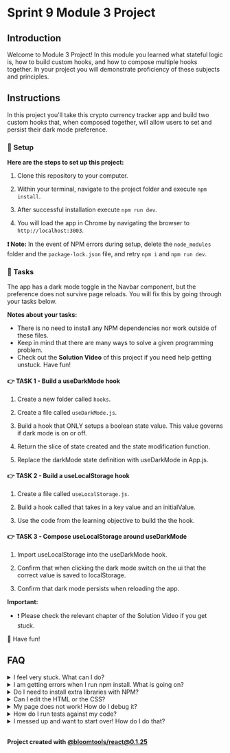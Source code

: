 # Sprint 9 Module 3 Project

## Introduction

Welcome to Module 3 Project! In this module you learned what stateful logic is, how to build custom hooks, and how to compose multiple hooks together. In your project you will demonstrate proficiency of these subjects and principles.

## Instructions

In this project you'll take this crypto currency tracker app and build two custom hooks that, when composed together, will allow users to set and persist their dark mode preference.

### 💾 Setup

**Here are the steps to set up this project:**

1. Clone this repository to your computer.

2. Within your terminal, navigate to the project folder and execute `npm install`.

3. After successful installation execute `npm run dev`.

4. You will load the app in Chrome by navigating the browser to `http://localhost:3003`.

**❗ Note:** In the event of NPM errors during setup, delete the `node_modules` folder and the `package-lock.json` file, and retry `npm i` and `npm run dev`.

### 🥷 Tasks

The app has a dark mode toggle in the Navbar component, but the preference does not survive page reloads. You will fix this by going through your tasks below.

**Notes about your tasks:**

- There is no need to install any NPM dependencies nor work outside of these files.
- Keep in mind that there are many ways to solve a given programming problem.
- Check out the **Solution Video** of this project if you need help getting unstuck. Have fun!

#### 👉 TASK 1 - Build a useDarkMode hook

1. Create a new folder called `hooks`.

2. Create a file called `useDarkMode.js`.

3. Build a hook that ONLY setups a boolean state value. This value governs if dark mode is on or off.

4. Return the slice of state created and the state modification function.

5. Replace the darkMode state definition with useDarkMode in App.js.

#### 👉 TASK 2 - Build a useLocalStorage hook

1. Create a file called `useLocalStorage.js`.

2. Build a hook called that takes in a key value and an initialValue.

3. Use the code from the learning objective to build the the hook.

#### 👉 TASK 3 - Compose useLocalStorage around useDarkMode

1. Import useLocalStorage into the useDarkMode hook.

2. Confirm that when clicking the dark mode switch on the ui that the correct value is saved to localStorage.

3. Confirm that dark mode persists when reloading the app.

**Important:**

- ❗ Please check the relevant chapter of the Solution Video if you get stuck.

👋 Have fun!

## FAQ

<details>
  <summary>I feel very stuck. What can I do?</summary>

Check out the Solution Video for this project in your learning platform. In it, an industry expert will walk you through their thinking in detail while they solve the tasks. The Solution Videos are highly recommended even if you are not stuck: you will learn lots of tricks.

</details>

<details>
  <summary>I am getting errors when I run npm install. What is going on?</summary>

This project requires Node to be correctly installed on your computer to work. Sometimes Node can be installed but misconfigured. Try deleting `node_modules` and running `npm install`. If that fails, try deleting both `node_modules` and `package-lock.json` before reinstalling. If all fails, please request support!

</details>

<details>
  <summary>Do I need to install extra libraries with NPM?</summary>

No. Everything you need should be installed already.

</details>

<details>
  <summary>Can I edit the HTML or the CSS?</summary>

That's probably not a great idea. Why do you want to do that?

</details>

<details>
  <summary>My page does not work! How do I debug it?</summary>

Remember to use console.logs and breakpoints to troubleshoot your code. Do not panic if you see errors in the console, just read them carefully looking for clues.

</details>

<details>
  <summary>How do I run tests against my code?</summary>

There are no automatic tests in this project. Feel free to write some, though! All necessary libraries are installed in the project.

</details>

<details>
  <summary>I messed up and want to start over! How do I do that?</summary>

Do NOT delete your repository from GitHub! Instead, commit frequently as you work. Make a commit after each test. This in practice creates restore points you can use should you wreak havoc with your app. If you find yourself in a mess, use git reset --hard to simply discard all changes to your code since your last commit. If you are dead-set on restarting the challenge from scratch, you can do this with Git as well. Research how to reset --hard to a specific commit.

</details>
<br/>

**Project created with [@bloomtools/react@0.1.25](https://github.com/bloominstituteoftechnology/npm-tools-react)**
